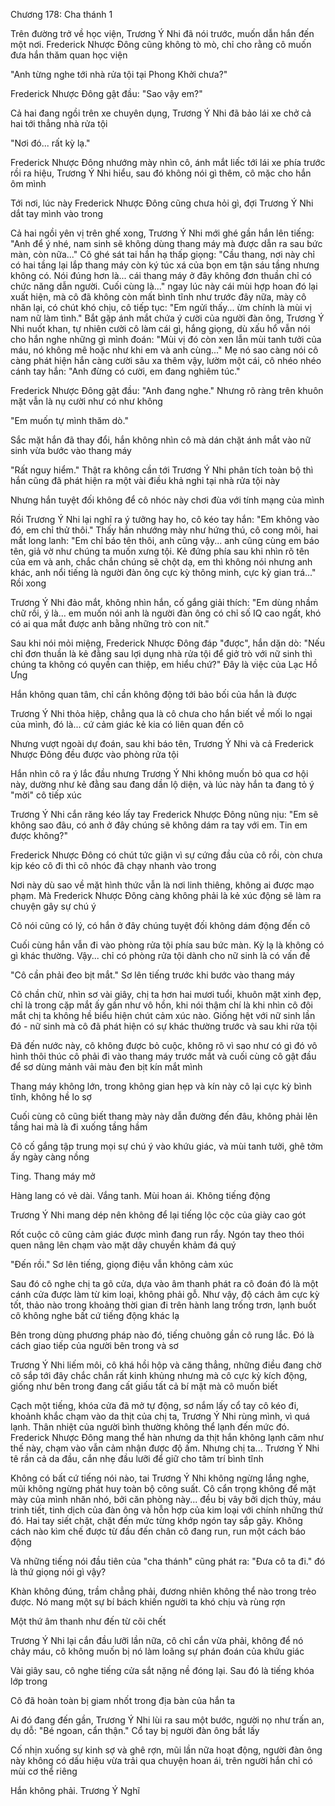 




Chương 178: Cha thánh 1


Trên đường trở về học viện, Trương Ý Nhi đã nói trước, muốn dẫn hắn đến một nơi. Frederick Nhược Đông cũng không tò mò, chỉ cho rằng cô muốn đưa hắn thăm quan học viện

"Anh từng nghe tới nhà rửa tội tại Phong Khởi chưa?"

Frederick Nhược Đông gật đầu: "Sao vậy em?"

Cả hai đang ngồi trên xe chuyên dụng, Trương Ý Nhi đã bảo lái xe chở cả hai tới thẳng nhà rửa tội

"Nơi đó... rất kỳ lạ."

Frederick Nhược Đông nhướng mày nhìn cô, ánh mắt liếc tới lái xe phía trước rồi ra hiệu, Trương Ý Nhi hiểu, sau đó không nói gì thêm, cô mặc cho hắn ôm mình

Tới nơi, lúc này Frederick Nhược Đông cũng chưa hỏi gì, đợi Trương Ý Nhi dắt tay mình vào trong

Cả hai ngồi yên vị trên ghế xong, Trương Ý Nhi mới ghé gần hắn lên tiếng: "Anh để ý nhé, nam sinh sẽ không dùng thang máy mà được dẫn ra sau bức màn, còn nữa..." Cô ghé sát tai hắn hạ thấp giọng: "Cầu thang, nơi này chỉ có hai tầng lại lắp thang máy còn ký túc xá của bọn em tận sáu tầng nhưng không có. Nói đúng hơn là... cái thang máy ở đây không đơn thuần chỉ có chức năng dẫn người. Cuối cùng là..." ngay lúc này cái mùi hợp hoan đó lại xuất hiện, mà cô đã không còn mất bình tĩnh như trước đây nữa, mày cô nhăn lại, có chút khó chịu, cô tiếp tục: "Em ngửi thấy... ừm chính là mùi vị nam nữ làm tình." Bắt gặp ánh mắt chứa ý cười của người đàn ông, Trương Ý Nhi nuốt khan, tự nhiên cười cô làm cái gì, hắng giọng, dù xấu hổ vẫn nói cho hắn nghe những gì mình đoán: "Mùi vị đó còn xen lẫn mùi tanh tưởi của máu, nó không mê hoặc như khi em và anh cùng..." Mẹ nó sao càng nói cô càng phát hiện hắn càng cười sâu xa thêm vậy, lườm một cái, cô nhéo nhéo cánh tay hắn: "Anh đừng có cười, em đang nghiêm túc."

Frederick Nhược Đông gật đầu: "Anh đang nghe." Nhưng rõ ràng trên khuôn mặt vẫn là nụ cười như có như không

"Em muốn tự mình thăm dò."

Sắc mặt hắn đã thay đổi, hắn không nhìn cô mà dán chặt ánh mắt vào nữ sinh vừa bước vào thang máy

"Rất nguy hiểm." Thật ra không cần tới Trương Ý Nhi phân tích toàn bộ thì hắn cũng đã phát hiện ra một vài điều khả nghi tại nhà rửa tội này

Nhưng hắn tuyệt đối không để cô nhóc này chơi đùa với tính mạng của mình

Rồi Trương Ý Nhi lại nghĩ ra ý tưởng hay ho, cô kéo tay hắn: "Em không vào đó, em chỉ thử thôi." Thấy hắn nhướng mày như hứng thú, cô cong môi, hai mắt long lanh: "Em chỉ báo tên thôi, anh cũng vậy... anh cũng cùng em báo tên, giả vờ như chúng ta muốn xưng tội. Kẻ đứng phía sau khi nhìn rõ tên của em và anh, chắc chắn chúng sẽ chột dạ, em thì không nói nhưng anh khác, anh nổi tiếng là người đàn ông cực kỳ thông minh, cực kỳ gian trá..." Rồi xong

Trương Ý Nhi đảo mắt, không nhìn hắn, cố gắng giải thích: "Em dùng nhầm chữ rồi, ý là... em muốn nói anh là người đàn ông có chỉ số IQ cao ngất, khó có ai qua mắt được anh bằng những trò con nít."

Sau khi nói mỏi miệng, Frederick Nhược Đông đáp "được", hắn dặn dò: "Nếu chỉ đơn thuần là kẻ đằng sau lợi dụng nhà rửa tội để giở trò với nữ sinh thì chúng ta không có quyền can thiệp, em hiểu chứ?" Đây là việc của Lạc Hồ Ưng

Hắn không quan tâm, chỉ cần không động tới bảo bối của hắn là được

Trương Ý Nhi thỏa hiệp, chẳng qua là cô chưa cho hắn biết về mối lo ngại của mình, đó là... cứ cảm giác kẻ kia có liên quan đến cô

Nhưng vượt ngoài dự đoán, sau khi báo tên, Trương Ý Nhi và cả Frederick Nhược Đông đều được vào phòng rửa tội

Hắn nhìn cô ra ý lắc đầu nhưng Trương Ý Nhi không muốn bỏ qua cơ hội này, dường như kẻ đằng sau đang dần lộ diện, và lúc này hắn ta đang tỏ ý "mời" cô tiếp xúc

Trương Ý Nhi cắn răng kéo lấy tay Frederick Nhược Đông nũng nịu: "Em sẽ không sao đâu, có anh ở đây chúng sẽ không dám ra tay với em. Tin em được không?"

Frederick Nhược Đông có chút tức giận vì sự cứng đầu của cô rồi, còn chưa kịp kéo cô đi thì cô nhóc đã chạy nhanh vào trong

Nơi này dù sao về mặt hình thức vẫn là nơi linh thiêng, không ai được mạo phạm. Mà Frederick Nhược Đông càng không phải là kẻ xúc động sẽ làm ra chuyện gây sự chú ý

Cô nói cũng có lý, có hắn ở đây chúng tuyệt đối không dám động đến cô

Cuối cùng hắn vẫn đi vào phòng rửa tội phía sau bức màn. Kỳ lạ là không có gì khác thường. Vậy... chỉ có phòng rửa tội dành cho nữ sinh là có vấn đề

"Cô cần phải đeo bịt mắt." Sơ lên tiếng trước khi bước vào thang máy

Cô chần chừ, nhìn sơ vài giây, chị ta hơn hai mươi tuổi, khuôn mặt xinh đẹp, chỉ là trong cặp mắt ấy gần như vô hồn, khi nói thậm chí là khi nhìn cô đôi mắt chị ta không hề biểu hiện chút cảm xúc nào. Giống hệt với nữ sinh lần đó - nữ sinh mà cô đã phát hiện có sự khác thường trước và sau khi rửa tội

Đã đến nước này, cô không được bỏ cuộc, không rõ vì sao như có gì đó vô hình thôi thúc cô phải đi vào thang máy trước mắt và cuối cùng cô gật đầu để sơ dùng mảnh vải màu đen bịt kín mắt mình

Thang máy không lớn, trong không gian hẹp và kín này cô lại cực kỳ bình tĩnh, không hề lo sợ

Cuối cùng cô cũng biết thang mày này dẫn đường đến đâu, không phải lên tầng hai mà là đi xuống tầng hầm

Cô cố gắng tập trung mọi sự chú ý vào khứu giác, và mùi tanh tưởi, ghê tởm ấy ngày càng nồng

Ting. Thang máy mở

Hàng lang có vẻ dài. Vắng tanh. Mùi hoan ái. Không tiếng động

Trương Ý Nhi mang dép nên không để lại tiếng lộc cộc của giày cao gót

Rốt cuộc cô cũng cảm giác được mình đang run rẩy. Ngón tay theo thói quen nâng lên chạm vào mặt dây chuyền khảm đá quý

"Đến rồi." Sơ lên tiếng, giọng điệu vẫn không cảm xúc

Sau đó cô nghe chị ta gõ cửa, dựa vào âm thanh phát ra cô đoán đó là một cánh cửa được làm từ kim loại, không phải gỗ. Như vậy, độ cách âm cực kỳ tốt, thảo nào trong khoảng thời gian đi trên hành lang trống trơn, lạnh buốt cô không nghe bất cứ tiếng động khác lạ

Bên trong dùng phương pháp nào đó, tiếng chuông gần cô rung lắc. Đó là cách giao tiếp của người bên trong và sơ

Trương Ý Nhi liếm môi, cô khá hồi hộp và căng thẳng, những điều đang chờ cô sắp tới đây chắc chắn rất kinh khủng nhưng mà cô cực kỳ kích động, giống như bên trong đang cất giấu tất cả bí mật mà cô muốn biết

Cạch một tiếng, khóa cửa đã mở tự động, sơ nắm lấy cổ tay cô kéo đi, khoảnh khắc chạm vào da thịt của chị ta, Trương Ý Nhi rùng mình, vì quá lạnh. Thân nhiệt của người bình thường không thể lạnh đến mức đó. Frederick Nhược Đông mang thể hàn nhưng da thịt hắn không lạnh căm như thế này, chạm vào vẫn cảm nhận được độ ấm. Nhưng chị ta... Trương Ý Nhi tê rần cả da đầu, cắn nhẹ đầu lưỡi để giữ cho tâm trí bình tĩnh

Không có bất cứ tiếng nói nào, tai Trương Ý Nhi không ngừng lắng nghe, mũi không ngừng phát huy toàn bộ công suất. Cô cẩn trọng không để mặt mày của mình nhăn nhó, bởi căn phòng này... đều bị vây bởi dịch thủy, máu trinh tiết, tinh dịch của đàn ông và hỗn hợp của kim loại với chính những thứ đó. Hai tay siết chặt, chặt đến mức từng khớp ngón tay sắp gãy. Không cách nào kìm chế được từ đầu đến chân cô đang run, run một cách báo động

Và những tiếng nói đầu tiên của "cha thánh" cũng phát ra: "Đưa cô ta đi." đó là thứ giọng nói gì vậy?

Khàn không đúng, trầm chẳng phải, đương nhiên không thể nào trong trẻo được. Nó mang một sự bí bách khiến người ta khó chịu và rùng rợn

Một thứ âm thanh như đến từ cõi chết

Trương Ý Nhi lại cắn đầu lưỡi lần nữa, cô chỉ cắn vừa phải, không để nó chảy máu, cô không muốn bị nó làm loãng sự phán đoán của khứu giác

Vài giây sau, cô nghe tiếng cửa sắt nặng nề đóng lại. Sau đó là tiếng khóa lớp trong

Cô đã hoàn toàn bị giam nhốt trong địa bàn của hắn ta

Ai đó đang đến gần, Trương Ý Nhi lùi ra sau một bước, người nọ như trấn an, dụ dỗ: "Bé ngoan, cẩn thận." Cổ tay bị người đàn ông bắt lấy

Cố nhịn xuống sự kinh sợ và ghê rợn, mũi lần nữa hoạt động, người đàn ông này không có dấu hiệu vừa trải qua chuyện hoan ái, trên người hắn chỉ có mùi cơ thể riêng

Hắn không phải. Trương Ý Nghĩ




